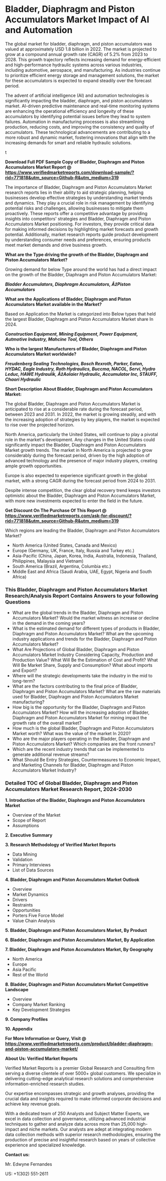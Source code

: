 <meta name="title" content="Global Bladder, Diaphragm and Piston Accumulators Market Impact of AI and Automation"><meta name="description" content="The global market for bladder, diaphragm, and piston accumulators was valued at approximately USD 1.8 billion in 2022. The market is projected to grow at a compound an"><meta name="title" content="Bladder, Diaphragm and Piston Accumulators Market Size, Share, Scope, Trends, Growth, Opportunities, Analysis, Forecast"><h1>Bladder, Diaphragm and Piston Accumulators Market Impact of AI and Automation</h1><p>The global market for bladder, diaphragm, and piston accumulators was valued at approximately USD 1.8 billion in 2022. The market is projected to grow at a compound annual growth rate (CAGR) of 5.2% from 2023 to 2028. This growth trajectory reflects increasing demand for energy-efficient and high-performance hydraulic systems across various industries, including automotive, aerospace, and manufacturing. As industries continue to prioritize efficient energy storage and management solutions, the market for these accumulators is expected to expand steadily over the forecast period.</p><p>The advent of artificial intelligence (AI) and automation technologies is significantly impacting the bladder, diaphragm, and piston accumulators market. AI-driven predictive maintenance and real-time monitoring systems are enhancing the operational efficiency and longevity of these accumulators by identifying potential issues before they lead to system failures. Automation in manufacturing processes is also streamlining production, reducing costs, and improving the consistency and quality of accumulators. These technological advancements are contributing to a more robust and dynamic market, fostering innovations that align with the increasing demands for smart and reliable hydraulic solutions.</p>t</p><p id="" class=""><strong>Download Full PDF Sample Copy of Bladder, Diaphragm and Piston Accumulators Market Report @ <a href="https://www.verifiedmarketreports.com/download-sample/?rid=771818&utm_source=Github-R&utm_medium=319" target="_blank">https://www.verifiedmarketreports.com/download-sample/?rid=771818&utm_source=Github-R&utm_medium=319</a></strong></p><p>The importance of&nbsp;Bladder, Diaphragm and Piston Accumulators Market research reports lies in their ability to aid strategic planning, helping businesses develop effective strategies by understanding market trends and dynamics. They play a crucial role in risk management by identifying potential risks and challenges, allowing businesses to mitigate them proactively. These reports offer a competitive advantage by providing insights into competitors' strategies and Bladder, Diaphragm and Piston Accumulators Market positioning. For investors, they provide critical data for making informed decisions by highlighting market forecasts and growth potential. Additionally, market research reports guide product development by understanding consumer needs and preferences, ensuring products meet market demands and drive business growth.</p><p><strong>What are the&nbsp;Type driving the growth of the Bladder, Diaphragm and Piston Accumulators Market?</strong></p><p id="" class="">Growing demand for below Type around the world has had a direct impact on the growth of the Bladder, Diaphragm and Piston Accumulators Market:</p><em><strong>Bladder Accumulators, Diaphragm Accumulators, ÂžPiston Accumulators</strong></em></p><strong>What are the&nbsp;Applications&nbsp;of Bladder, Diaphragm and Piston Accumulators Market available in the Market?</strong></p><p id="" class="">Based on Application the Market is categorized into Below types that held the largest Bladder, Diaphragm and Piston Accumulators Market share In 2024.</p><em><strong>Construction Equipment, Mining Equipment, Power Equipment, Autmotive Industry, Mahcine Tool, Others</strong></em></p><strong>Who is the largest Manufacturers of Bladder, Diaphragm and Piston Accumulators Market worldwide?</strong></p><p><em><strong>Freudenberg Sealing Technologies, Bosch Rexroth, Parker, Eaton, HYDAC, Eagle Industry, Roth Hydraulics, Buccma, NACOL, Servi, Hydro Leduc, HAWE Hydraulik, ÂžAolaier Hydraulic, Accumulator Inc, STAUFF, Chaori Hydraulic</strong></em></p><p id="" class=""><strong>Short Description About Bladder, Diaphragm and Piston Accumulators Market:</strong></p><p>The global Bladder, Diaphragm and Piston Accumulators Market is anticipated to rise at a considerable rate during the forecast period, between 2023 and 2031. In 2022, the market is growing steadily, and with the increasing adoption of strategies by key players, the market is expected to rise over the projected horizon.</p><p>North America, particularly the United States, will continue to play a pivotal role in the market's development. Any changes in the United States could significantly impact the Bladder, Diaphragm and Piston Accumulators Market growth trends. The market in North America is projected to grow considerably during the forecast period, driven by the high adoption of advanced technology and the presence of major industry players, creating ample growth opportunities.</p><p>Europe is also expected to experience significant growth in the global market, with a strong CAGR during the forecast period from 2024 to 2031.</p><p>Despite intense competition, the clear global recovery trend keeps investors optimistic about the Bladder, Diaphragm and Piston Accumulators Market, with more new investments expected to enter the field in the future.</p><p id="" class=""><strong>Get Discount On The Purchase Of This Report @ <a href="https://www.verifiedmarketreports.com/ask-for-discount/?rid=771818&utm_source=Github-R&utm_medium=319" target="_blank">https://www.verifiedmarketreports.com/ask-for-discount/?rid=771818&utm_source=Github-R&utm_medium=319</a></strong></p>Which regions are leading the Bladder, Diaphragm and Piston Accumulators Market?</p><ul><li>North America (United States, Canada and Mexico)</li><li>Europe (Germany, UK, France, Italy, Russia and Turkey etc.)</li><li>Asia-Pacific (China, Japan, Korea, India, Australia, Indonesia, Thailand, Philippines, Malaysia and Vietnam)</li><li>South America (Brazil, Argentina, Columbia etc.)</li><li>Middle East and Africa (Saudi Arabia, UAE, Egypt, Nigeria and South Africa)</li></ul><h3 id="" class="">This Bladder, Diaphragm and Piston Accumulators Market Research/Analysis Report Contains Answers to your following Questions</h3><ul><li>What are the global trends in the Bladder, Diaphragm and Piston Accumulators Market? Would the market witness an increase or decline in the demand in the coming years?</li><li>What is the estimated demand for different types of products in Bladder, Diaphragm and Piston Accumulators Market? What are the upcoming industry applications and trends for the Bladder, Diaphragm and Piston Accumulators Market?</li><li>What Are Projections of Global Bladder, Diaphragm and Piston Accumulators Market Industry Considering Capacity, Production and Production Value? What Will Be the Estimation of Cost and Profit? What Will Be Market Share, Supply and Consumption? What about imports and Export?</li><li>Where will the strategic developments take the industry in the mid to long-term?</li><li>What are the factors contributing to the final price of Bladder, Diaphragm and Piston Accumulators Market? What are the raw materials used for Bladder, Diaphragm and Piston Accumulators Market manufacturing?</li><li>How big is the opportunity for the Bladder, Diaphragm and Piston Accumulators Market? How will the increasing adoption of Bladder, Diaphragm and Piston Accumulators Market for mining impact the growth rate of the overall market?</li><li>How much is the global Bladder, Diaphragm and Piston Accumulators Market worth? What was the value of the market In 2020?</li><li>Who are the major players operating in the Bladder, Diaphragm and Piston Accumulators Market? Which companies are the front runners?</li><li>Which are the recent industry trends that can be implemented to generate additional revenue streams?</li><li>What Should Be Entry Strategies, Countermeasures to Economic Impact, and Marketing Channels for Bladder, Diaphragm and Piston Accumulators Market Industry?</li></ul><h3 id="" class="">Detailed TOC of Global Bladder, Diaphragm and Piston Accumulators Market Research Report, 2024-2030</h3><p id="" class=""><strong>1. Introduction of the Bladder, Diaphragm and Piston Accumulators Market</strong></p><ul><li>Overview of the Market</li><li>Scope of Report</li><li>Assumptions</li></ul><p id="" class=""><strong>2. Executive Summary</strong></p><p id="" class=""><strong>3. Research Methodology of Verified Market Reports</strong></p><ul><li>Data Mining</li><li>Validation</li><li>Primary Interviews</li><li>List of Data Sources</li></ul><p id="" class=""><strong>4. Bladder, Diaphragm and Piston Accumulators Market Outlook</strong></p><ul><li>Overview</li><li>Market Dynamics</li><li>Drivers</li><li>Restraints</li><li>Opportunities</li><li>Porters Five Force Model</li><li>Value Chain Analysis</li></ul><p id="" class=""><strong>5. Bladder, Diaphragm and Piston Accumulators Market, By Product</strong></p><p id="" class=""><strong>6. Bladder, Diaphragm and Piston Accumulators Market, By Application</strong></p><p id="" class=""><strong>7. Bladder, Diaphragm and Piston Accumulators Market, By Geography</strong></p><ul><li>North America</li><li>Europe</li><li>Asia Pacific</li><li>Rest of the World</li></ul><p id="" class=""><strong>8. Bladder, Diaphragm and Piston Accumulators Market Competitive Landscape</strong></p><ul><li>Overview</li><li>Company Market Ranking</li><li>Key Development Strategies</li></ul><p id="" class=""><strong>9. Company Profiles</strong></p><p id="" class=""><strong>10. Appendix</strong></p><p id="" class=""><strong>For More Information or Query, Visit @ <a href="https://www.verifiedmarketreports.com/product/bladder-diaphragm-and-piston-accumulators-market/" target="_blank">https://www.verifiedmarketreports.com/product/bladder-diaphragm-and-piston-accumulators-market/</a></strong></p><p id="" class=""><strong>About Us: Verified Market Reports</strong></p><p id="" class="">Verified Market Reports is a premier Global Research and Consulting firm serving a diverse clientele of over 5000+ global customers. We specialize in delivering cutting-edge analytical research solutions and comprehensive information-enriched research studies.</p><p id="" class="">Our expertise encompasses strategic and growth analyses, providing the crucial data and insights required to make informed corporate decisions and achieve key revenue goals.</p><p id="" class="">With a dedicated team of 250 Analysts and Subject Matter Experts, we excel in data collection and governance, utilizing advanced industrial techniques to gather and analyze data across more than 25,000 high-impact and niche markets. Our analysts are adept at integrating modern data collection methods with superior research methodologies, ensuring the production of precise and insightful research based on years of collective experience and specialized knowledge.</p><p id="" class=""><strong>Contact us:</strong></p><p id="" class="">Mr. Edwyne Fernandes</p><p id="" class="">US: +1(302) 551-2611</p>